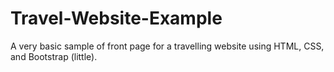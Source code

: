 # Travel-Website-Example
A very basic sample of front page for a travelling website using HTML, CSS, and Bootstrap (little).
